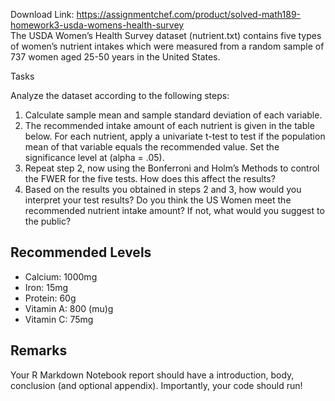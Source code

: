 Download Link: https://assignmentchef.com/product/solved-math189-homework3-usda-womens-health-survey
<br>
The USDA Women’s Health Survey dataset (nutrient.txt) contains five types of women’s nutrient intakes which were measured from a random sample of 737 women aged 25-50 years in the United States.

Tasks

Analyze the dataset according to the following steps:

<ol>

 <li>Calculate sample mean and sample standard deviation of each variable.</li>

 <li>The recommended intake amount of each nutrient is given in the table below. For each nutrient, apply a univariate t-test to test if the population mean of that variable equals the recommended value. Set the significance level at (alpha = .05).</li>

 <li>Repeat step 2, now using the Bonferroni and Holm’s Methods to control the FWER for the five tests. How does this affect the results?</li>

 <li>Based on the results you obtained in steps 2 and 3, how would you interpret your test results? Do you think the US Women meet the recommended nutrient intake amount? If not, what would you suggest to the public?</li>

</ol>

<h2>Recommended Levels</h2>

<ul>

 <li>Calcium: 1000mg</li>

 <li>Iron: 15mg</li>

 <li>Protein: 60g</li>

 <li>Vitamin A: 800 (mu)g</li>

 <li>Vitamin C: 75mg</li>

</ul>

<h2>Remarks</h2>

Your R Markdown Notebook report should have a introduction, body, conclusion (and optional appendix). Importantly, your code should run!


